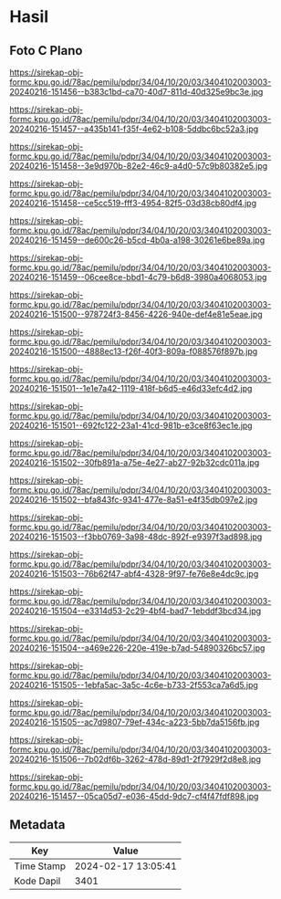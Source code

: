 # Hasil

## Foto C Plano

https://sirekap-obj-formc.kpu.go.id/78ac/pemilu/pdpr/34/04/10/20/03/3404102003003-20240216-151456--b383c1bd-ca70-40d7-811d-40d325e9bc3e.jpg

https://sirekap-obj-formc.kpu.go.id/78ac/pemilu/pdpr/34/04/10/20/03/3404102003003-20240216-151457--a435b141-f35f-4e62-b108-5ddbc6bc52a3.jpg

https://sirekap-obj-formc.kpu.go.id/78ac/pemilu/pdpr/34/04/10/20/03/3404102003003-20240216-151458--3e9d970b-82e2-46c9-a4d0-57c9b80382e5.jpg

https://sirekap-obj-formc.kpu.go.id/78ac/pemilu/pdpr/34/04/10/20/03/3404102003003-20240216-151458--ce5cc519-fff3-4954-82f5-03d38cb80df4.jpg

https://sirekap-obj-formc.kpu.go.id/78ac/pemilu/pdpr/34/04/10/20/03/3404102003003-20240216-151459--de600c26-b5cd-4b0a-a198-30261e6be89a.jpg

https://sirekap-obj-formc.kpu.go.id/78ac/pemilu/pdpr/34/04/10/20/03/3404102003003-20240216-151459--06cee8ce-bbd1-4c79-b6d8-3980a4068053.jpg

https://sirekap-obj-formc.kpu.go.id/78ac/pemilu/pdpr/34/04/10/20/03/3404102003003-20240216-151500--978724f3-8456-4226-940e-def4e81e5eae.jpg

https://sirekap-obj-formc.kpu.go.id/78ac/pemilu/pdpr/34/04/10/20/03/3404102003003-20240216-151500--4888ec13-f26f-40f3-809a-f088576f897b.jpg

https://sirekap-obj-formc.kpu.go.id/78ac/pemilu/pdpr/34/04/10/20/03/3404102003003-20240216-151501--1e1e7a42-1119-418f-b6d5-e46d33efc4d2.jpg

https://sirekap-obj-formc.kpu.go.id/78ac/pemilu/pdpr/34/04/10/20/03/3404102003003-20240216-151501--692fc122-23a1-41cd-981b-e3ce8f63ec1e.jpg

https://sirekap-obj-formc.kpu.go.id/78ac/pemilu/pdpr/34/04/10/20/03/3404102003003-20240216-151502--30fb891a-a75e-4e27-ab27-92b32cdc011a.jpg

https://sirekap-obj-formc.kpu.go.id/78ac/pemilu/pdpr/34/04/10/20/03/3404102003003-20240216-151502--bfa843fc-9341-477e-8a51-e4f35db097e2.jpg

https://sirekap-obj-formc.kpu.go.id/78ac/pemilu/pdpr/34/04/10/20/03/3404102003003-20240216-151503--f3bb0769-3a98-48dc-892f-e9397f3ad898.jpg

https://sirekap-obj-formc.kpu.go.id/78ac/pemilu/pdpr/34/04/10/20/03/3404102003003-20240216-151503--76b62f47-abf4-4328-9f97-fe76e8e4dc9c.jpg

https://sirekap-obj-formc.kpu.go.id/78ac/pemilu/pdpr/34/04/10/20/03/3404102003003-20240216-151504--e3314d53-2c29-4bf4-bad7-1ebddf3bcd34.jpg

https://sirekap-obj-formc.kpu.go.id/78ac/pemilu/pdpr/34/04/10/20/03/3404102003003-20240216-151504--a469e226-220e-419e-b7ad-54890326bc57.jpg

https://sirekap-obj-formc.kpu.go.id/78ac/pemilu/pdpr/34/04/10/20/03/3404102003003-20240216-151505--1ebfa5ac-3a5c-4c6e-b733-2f553ca7a6d5.jpg

https://sirekap-obj-formc.kpu.go.id/78ac/pemilu/pdpr/34/04/10/20/03/3404102003003-20240216-151505--ac7d9807-79ef-434c-a223-5bb7da5156fb.jpg

https://sirekap-obj-formc.kpu.go.id/78ac/pemilu/pdpr/34/04/10/20/03/3404102003003-20240216-151506--7b02df6b-3262-478d-89d1-2f7929f2d8e8.jpg

https://sirekap-obj-formc.kpu.go.id/78ac/pemilu/pdpr/34/04/10/20/03/3404102003003-20240216-151457--05ca05d7-e036-45dd-9dc7-cf4f47fdf898.jpg


## Metadata

| Key        | Value               |
| ---------- | ------------------- |
| Time Stamp | 2024-02-17 13:05:41 |
| Kode Dapil | 3401                |



